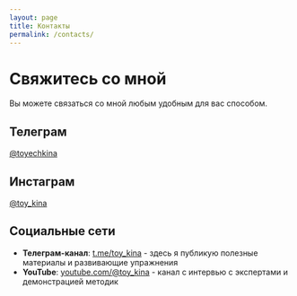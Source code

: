 ```yaml
---
layout: page
title: Контакты
permalink: /contacts/
---
```


# Свяжитесь со мной

Вы можете связаться со мной любым удобным для вас способом.

## Телеграм

[@toyechkina](https://t.me/toyechkina)

## Инстаграм

[@toy_kina](https://instagram.com/@toy_kina)

## Социальные сети

- **Телеграм-канал**: [t.me/toy_kina](https://t.me/toy_kina) - здесь я публикую полезные материалы и развивающие упражнения
- **YouTube**: [youtube.com/@toy_kina](https://www.youtube.com/@toy_kina) - канал с интервью с экспертами и демонстрацией методик
